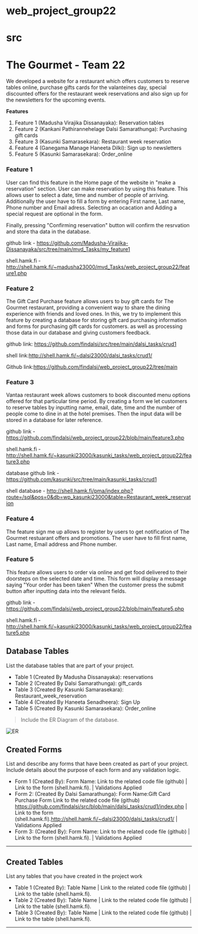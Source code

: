 # web_project_group22
# src

# The Gourmet - Team 22
 We developed a website for a restaurant which offers customers to reserve tables online, 
 purchase gifts cards for the valanteines day, special discounted offers for the restaurant week reservations 
 and also sign up for the newsletters for the upcoming events. 


**Features**

1. Feature 1 (Madusha Virajika Dissanayaka): Reservation tables
2. Feature 2 (Kankani Pathirannehelage Dalsi Samarathunga): Purchasing gift cards
3. Feature 3 (Kasunki Samarasekara): Restaurant week reservation
4. Feature 4 (Ganegama Manage Haneeta Dilki): Sign up to newsletters
5. Feature 5 (Kasunki Samarasekara): Order_online



### Feature 1
User can find this feature in the Home page of the website in "make a reservation" section. User can make reservation by using this feature. This allows user to select a date, time and number of people of arriving. Additionally the user have to fill a form by entering First name, Last name, Phone number and Email adress. Selecting an ocacation and Adding a special request are optional in the form.

Finally, pressing "Confirming reservation" button will confirm the resrvation and store tha data in the database.

github link - https://github.com/Madusha-Virajika-Dissanayaka/src/tree/main/mvd_Tasks/my_feature1 

shell.hamk.fi - http://shell.hamk.fi/~madusha23000/mvd_Tasks/web_project_group22/feature1.php


### Feature 2

The Gift Card Purchase feature allows users to buy gift cards for The Gourmet restaurant, providing a convenient way to share the dining experience with friends and loved ones. 
In this, we try to implement this feature by creating a database for storing gift card purchasing information and forms for purchasing gift cards for customers. as well as processing those data in our database and giving customers feedback.

github link: https://github.com/findalsi/src/tree/main/dalsi_tasks/crud1

shell link:http://shell.hamk.fi/~dalsi23000/dalsi_tasks/crud1/

Github link:https://github.com/findalsi/web_project_group22/tree/main


### Feature 3

Vantaa restaurant week allows customers to book discounted menu options offered for that particular time period. By creating a form we let customers to reserve tables by inputting name, email, date, time and the number of people come to dine in at the hotel premises. Then the input data will be stored in a database for later reference.

github link - https://github.com/findalsi/web_project_group22/blob/main/feature3.php

shell.hamk.fi - http://shell.hamk.fi/~kasunki23000/kasunki_tasks/web_project_group22/feature3.php

database github link - https://github.com/kasunki/src/tree/main/kasunki_tasks/crud1

shell database - http://shell.hamk.fi/pma/index.php?route=/sql&pos=0&db=wp_kasunki23000&table=Restaurant_week_reservation

### Feature 4

The feature sign me up allows to register by users to get notification of The Gourmet restuarant offers and promotions.
 The user have to fill first name, Last name, Email address and Phone number. 


### Feature 5

This feature allows users to order via online and get food delivered to their doorsteps on the selected date and time. This form will display a message saying "Your order has been taken" When the customer press the submit button after inputting data into the relevant fields. 

github link - https://github.com/findalsi/web_project_group22/blob/main/feature5.php

shell.hamk.fi - http://shell.hamk.fi/~kasunki23000/kasunki_tasks/web_project_group22/feature5.php





## Database Tables

List the database tables that are part of your project. 

- Table 1 (Created By Madusha Dissanayaka): reservations
- Table 2 (Created By Dalsi Samarathunga): gift_cards 
- Table 3 (Created By Kasunki Samarasekara): Restaurant_week_reservation
- Table 4 (Created By Haneeta Senadheera): Sign Up
- Table 5 (Created By Kasunki Samarasekara): Order_online


> Include the ER Diagram of the database. 


![ER](web_project_group22/images/ER_diagram.PNG)



## Created Forms

List and describe any forms that have been created as part of your project. Include details about the purpose of each form and any validation logic.

- Form 1 (Created By): Form Name: Link to the related code file (github) | Link to the form (shell.hamk.fi). | Validations Applied
- Form 2: (Created By Dalsi Samarathunga): Form Name:Gift Card Purchase Form 
        Link to the related code file (github) https://github.com/findalsi/src/blob/main/dalsi_tasks/crud1/index.php | 
        Link to the form (shell.hamk.fi).http://shell.hamk.fi/~dalsi23000/dalsi_tasks/crud1/  | Validations Applied
- Form 3: (Created By): Form Name: Link to the related code file (github) | Link to the form (shell.hamk.fi).  | Validations Applied


---

## Created Tables

List any tables that you have created in the project work

- Table 1 (Created By): Table Name | Link to the related code file (github) | Link to the table (shell.hamk.fi).
- Table 2 (Created By): Table Name | Link to the related code file (github) | Link to the table (shell.hamk.fi).
- Table 3 (Created By): Table Name | Link to the related code file (github) | Link to the table (shell.hamk.fi).

---
